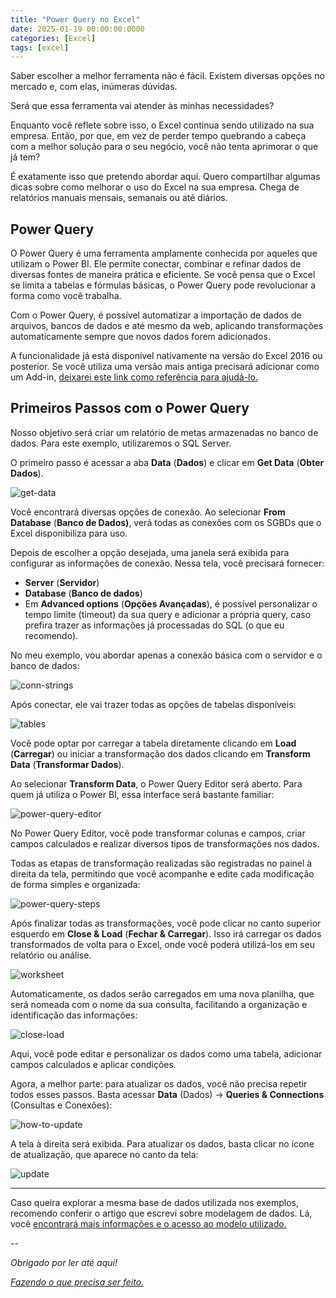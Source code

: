 ```yaml
---
title: "Power Query no Excel"
date: 2025-01-19 00:00:00:0000
categories: [Excel]
tags: [excel]
---
```


Saber escolher a melhor ferramenta não é fácil. Existem diversas opções no mercado e, com elas, inúmeras dúvidas.

Será que essa ferramenta vai atender às minhas necessidades?

Enquanto você reflete sobre isso, o Excel continua sendo utilizado na sua empresa. Então, por que, em vez de perder tempo quebrando a cabeça com a melhor solução para o seu negócio, você não tenta aprimorar o que já tem?

É exatamente isso que pretendo abordar aqui. Quero compartilhar algumas dicas sobre como melhorar o uso do Excel na sua empresa. Chega de relatórios manuais mensais, semanais ou até diários.

## Power Query
O Power Query é uma ferramenta amplamente conhecida por aqueles que utilizam o Power BI. Ele permite conectar, combinar e refinar dados de diversas fontes de maneira prática e eficiente. Se você pensa que o Excel se limita a tabelas e fórmulas básicas, o Power Query pode revolucionar a forma como você trabalha.

Com o Power Query, é possível automatizar a importação de dados de arquivos, bancos de dados e até mesmo da web, aplicando transformações automaticamente sempre que novos dados forem adicionados.

A funcionalidade já está disponível nativamente na versão do Excel 2016 ou posterior. Se você utiliza uma versão mais antiga precisará adicionar como um Add-in, [deixarei este link como referência para ajudá-lo.](https://www.youtube.com/watch?v=PJeCFFCNDnU)

## Primeiros Passos com o Power Query
Nosso objetivo será criar um relatório de metas armazenadas no banco de dados. Para este exemplo, utilizaremos o SQL Server.

O primeiro passo é acessar a aba **Data** (**Dados**) e clicar em **Get Data** (**Obter Dados**).

![get-data](/assets/images/2025-01-19-power-query-excel/get-data.png)

Você encontrará diversas opções de conexão. Ao selecionar **From Database** (**Banco de Dados)**, verá todas as conexões com os SGBDs que o Excel disponibiliza para uso.

Depois de escolher a opção desejada, uma janela será exibida para configurar as informações de conexão. Nessa tela, você precisará fornecer:
- **Server** (**Servidor**)
- **Database** (**Banco de dados**)
- Em **Advanced options** (**Opções Avançadas**), é possível personalizar o tempo limite (timeout) da sua query e adicionar a própria query, caso prefira trazer as informações já processadas do SQL (o que eu recomendo).

No meu exemplo, vou abordar apenas a conexão básica com o servidor e o banco de dados:

![conn-strings](/assets/images/2025-01-19-power-query-excel/conn-strings.png)

Após conectar, ele vai trazer todas as opções de tabelas disponíveis:

![tables](/assets/images/2025-01-19-power-query-excel/tables.png)

Você pode optar por carregar a tabela diretamente clicando em **Load** (**Carregar**) ou iniciar a transformação dos dados clicando em **Transform Data** (**Transformar Dados**).

Ao selecionar **Transform Data**, o Power Query Editor será aberto. Para quem já utiliza o Power BI, essa interface será bastante familiar:

![power-query-editor](/assets/images/2025-01-19-power-query-excel/power-query-editor.png)

No Power Query Editor, você pode transformar colunas e campos, criar campos calculados e realizar diversos tipos de transformações nos dados. 

Todas as etapas de transformação realizadas são registradas no painel à direita da tela, permitindo que você acompanhe e edite cada modificação de forma simples e organizada:

![power-query-steps](/assets/images/2025-01-19-power-query-excel/power-query-steps.png)

Após finalizar todas as transformações, você pode clicar no canto superior esquerdo em **Close & Load** (**Fechar & Carregar**). Isso irá carregar os dados transformados de volta para o Excel, onde você poderá utilizá-los em seu relatório ou análise.

![worksheet](/assets/images/2025-01-19-power-query-excel/worksheet.png)

Automaticamente, os dados serão carregados em uma nova planilha, que será nomeada com o nome da sua consulta, facilitando a organização e identificação das informações:

![close-load](/assets/images/2025-01-19-power-query-excel/close-load.png)

Aqui, você pode editar e personalizar os dados como uma tabela, adicionar campos calculados e aplicar condições.

Agora, a melhor parte: para atualizar os dados, você não precisa repetir todos esses passos. Basta acessar **Data** (Dados) -> **Queries & Connections** (Consultas e Conexões):

![how-to-update](/assets/images/2025-01-19-power-query-excel/how-to-update.png)

A tela à direita será exibida. Para atualizar os dados, basta clicar no ícone de atualização, que aparece no canto da tela:

![update](/assets/images/2025-01-19-power-query-excel/update.png)

---

Caso queira explorar a mesma base de dados utilizada nos exemplos, recomendo conferir o artigo que escrevi sobre modelagem de dados. Lá, você [encontrará mais informações e o acesso ao modelo utilizado.](https://lorenzouriel.github.io/posts/data-modelling/)

--

*Obrigado por ler até aqui!*

[*Fazendo o que precisa ser feito.*](https://linktr.ee/lorenzo_uriel)
